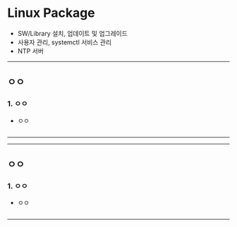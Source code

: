 # Linux Package
  - SW/Library 설치, 업데이트 및 업그레이드
  - 사용자 관리, systemctl 서비스 관리
  - NTP 서버

---

## ㅇㅇ
  ### 1. ㅇㅇ
  - ㅇㅇ

  ```

  ```
---

---

## ㅇㅇ
  ### 1. ㅇㅇ
  - ㅇㅇ

  ```

  ```
---
